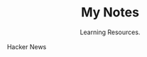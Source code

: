 <h1 align="center">My Notes</h1>

<p align="center"> Learning Resources.</p>


<img src="http://proxy.duckduckgo.com/ip3/news.ycombinator.com.ico" height="16" width="16">
Hacker News

